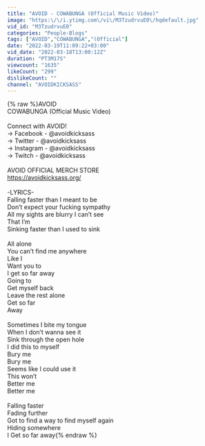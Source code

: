 ```yaml
---
title: "AVOID - COWABUNGA (Official Music Video)"
image: "https:\/\/i.ytimg.com\/vi\/M3TzudrvuE0\/hqdefault.jpg"
vid_id: "M3TzudrvuE0"
categories: "People-Blogs"
tags: ["AVOID","COWABUNGA","(Official"]
date: "2022-03-19T11:09:22+03:00"
vid_date: "2022-03-18T13:00:12Z"
duration: "PT3M17S"
viewcount: "1635"
likeCount: "299"
dislikeCount: ""
channel: "AVOIDKICKSASS"
---
```

{% raw %}AVOID<br />COWABUNGA (Official Music Video)<br /><br />Connect with AVOID!<br />→ Facebook - @avoidkicksass <br />→ Twitter - @avoidkicksass<br />→ Instagram - @avoidkicksass<br />→ Twitch - @avoidkicksass<br /><br />AVOID OFFICIAL MERCH STORE<br /><a rel="nofollow" target="blank" href="https://avoidkicksass.org/">https://avoidkicksass.org/</a><br /><br />-LYRICS-<br />Falling faster than I meant to be  <br />Don’t expect your fucking sympathy   <br />All my sights are blurry I can’t see <br />That I’m <br />Sinking faster than I used to sink <br /><br />All alone  <br />You can’t find me anywhere <br />Like I <br />Want you to <br />I get so far away  <br />Going to <br />Get myself back <br />Leave the rest alone <br />Get so far <br />Away<br /><br />Sometimes I bite my tongue <br />When I don’t wanna see it <br />Sink through the open hole <br />I did this to myself <br />Bury me <br />Bury me<br />Seems like I could use it<br />This won’t <br />Better me <br />Better me <br /><br />Falling faster <br />Fading further  <br />Got to find a way to find myself again <br />Hiding somewhere  <br />I Get so far away{% endraw %}
